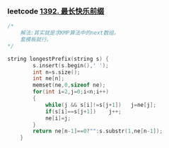 ### leetcode [1392. 最长快乐前缀](https://leetcode-cn.com/problems/longest-happy-prefix/)

```cpp
/*
	解法:其实就是求KMP算法中的next数组。
	套模板就行。
*/
```

```cpp
string longestPrefix(string s) {
        s.insert(s.begin(),' ');
        int n=s.size();
        int ne[n];
        memset(ne,0,sizeof ne);
        for(int i=2,j=0;i<n;i++)
        {
            while(j && s[i]!=s[j+1])   j=ne[j];
            if(s[i]==s[j+1])    j++;
            ne[i]=j;
        }
        return ne[n-1]==0?"":s.substr(1,ne[n-1]);
    }
```

